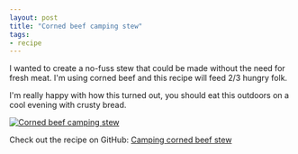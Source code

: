 ```yaml
---
layout: post
title: "Corned beef camping stew"
tags:
- recipe
---
```


I wanted to create a no-fuss stew that could be made without the need for fresh meat. I'm using corned beef and this recipe will feed 2/3 hungry folk.

I'm really happy with how this turned out, you should eat this outdoors on a cool evening with crusty bread.

[![Corned beef camping stew](http://farm3.staticflickr.com/2881/11758803213_01915b1353.jpg)](https://github.com/rey/cookbook/blob/master/recipes/corned-beef-camping-stew.md)

Check out the recipe on GitHub: [Camping corned beef stew](https://github.com/rey/cookbook/blob/master/recipes/corned-beef-camping-stew.md)
